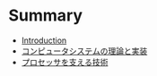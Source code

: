 # Summary

* [Introduction](README.md)
* [コンピュータシステムの理論と実装](/docs/nand2tetris.md)
* [プロセッサを支える技術](/docs/technologies_for_processors.md)
